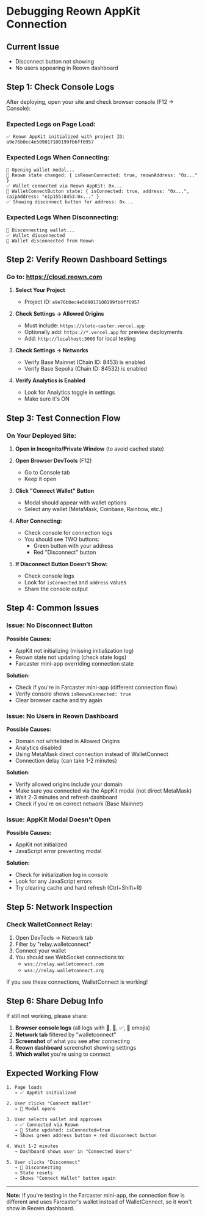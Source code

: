 # Debugging Reown AppKit Connection

## Current Issue
- Disconnect button not showing
- No users appearing in Reown dashboard

## Step 1: Check Console Logs

After deploying, open your site and check browser console (F12 → Console):

### Expected Logs on Page Load:
```
✅ Reown AppKit initialized with project ID: a9e76b0ec4e509017100199fb6ff6957
```

### Expected Logs When Connecting:
```
🔵 Opening wallet modal...
🔗 Reown state changed: { isReownConnected: true, reownAddress: "0x..." }
✅ Wallet connected via Reown AppKit: 0x...
🔌 WalletConnectButton state: { isConnected: true, address: "0x...", caipAddress: "eip155:8453:0x..." }
✅ Showing disconnect button for address: 0x...
```

### Expected Logs When Disconnecting:
```
🔴 Disconnecting wallet...
✅ Wallet disconnected
🔴 Wallet disconnected from Reown
```

## Step 2: Verify Reown Dashboard Settings

### Go to: https://cloud.reown.com

1. **Select Your Project**
   - Project ID: `a9e76b0ec4e509017100199fb6ff6957`

2. **Check Settings → Allowed Origins**
   - Must include: `https://sloto-caster.vercel.app`
   - Optionally add: `https://*.vercel.app` for preview deployments
   - Add: `http://localhost:3000` for local testing

3. **Check Settings → Networks**
   - Verify Base Mainnet (Chain ID: 8453) is enabled
   - Verify Base Sepolia (Chain ID: 84532) is enabled

4. **Verify Analytics is Enabled**
   - Look for Analytics toggle in settings
   - Make sure it's ON

## Step 3: Test Connection Flow

### On Your Deployed Site:

1. **Open in Incognito/Private Window** (to avoid cached state)

2. **Open Browser DevTools** (F12)
   - Go to Console tab
   - Keep it open

3. **Click "Connect Wallet" Button**
   - Modal should appear with wallet options
   - Select any wallet (MetaMask, Coinbase, Rainbow, etc.)

4. **After Connecting:**
   - Check console for connection logs
   - You should see TWO buttons:
     - Green button with your address
     - Red "Disconnect" button

5. **If Disconnect Button Doesn't Show:**
   - Check console logs
   - Look for `isConnected` and `address` values
   - Share the console output

## Step 4: Common Issues

### Issue: No Disconnect Button
**Possible Causes:**
- AppKit not initializing (missing initialization log)
- Reown state not updating (check state logs)
- Farcaster mini-app overriding connection state

**Solution:**
- Check if you're in Farcaster mini-app (different connection flow)
- Verify console shows `isReownConnected: true`
- Clear browser cache and try again

### Issue: No Users in Reown Dashboard
**Possible Causes:**
- Domain not whitelisted in Allowed Origins
- Analytics disabled
- Using MetaMask direct connection instead of WalletConnect
- Connection delay (can take 1-2 minutes)

**Solution:**
- Verify allowed origins include your domain
- Make sure you connected via the AppKit modal (not direct MetaMask)
- Wait 2-3 minutes and refresh dashboard
- Check if you're on correct network (Base Mainnet)

### Issue: AppKit Modal Doesn't Open
**Possible Causes:**
- AppKit not initialized
- JavaScript error preventing modal

**Solution:**
- Check for initialization log in console
- Look for any JavaScript errors
- Try clearing cache and hard refresh (Ctrl+Shift+R)

## Step 5: Network Inspection

### Check WalletConnect Relay:

1. Open DevTools → Network tab
2. Filter by "relay.walletconnect"
3. Connect your wallet
4. You should see WebSocket connections to:
   - `wss://relay.walletconnect.com`
   - `wss://relay.walletconnect.org`

If you see these connections, WalletConnect is working!

## Step 6: Share Debug Info

If still not working, please share:

1. **Browser console logs** (all logs with 🔌, 🔗, ✅, 🔴 emojis)
2. **Network tab** filtered by "walletconnect"
3. **Screenshot** of what you see after connecting
4. **Reown dashboard** screenshot showing settings
5. **Which wallet** you're using to connect

## Expected Working Flow

```
1. Page loads
   → ✅ AppKit initialized

2. User clicks "Connect Wallet"
   → 🔵 Modal opens

3. User selects wallet and approves
   → ✅ Connected via Reown
   → 🔌 State updated: isConnected=true
   → Shows green address button + red disconnect button

4. Wait 1-2 minutes
   → Dashboard shows user in "Connected Users"

5. User clicks "Disconnect"
   → 🔴 Disconnecting
   → State resets
   → Shows "Connect Wallet" button again
```

---

**Note:** If you're testing in the Farcaster mini-app, the connection flow is different and uses Farcaster's wallet instead of WalletConnect, so it won't show in Reown dashboard.

